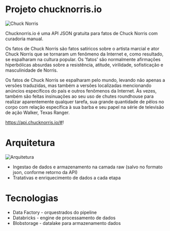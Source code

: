 # Projeto chucknorris.io

![Chuck Norris](https://api.chucknorris.io/img/chucknorris_logo_coloured_small@2x.png "Chuck Norris")

Chucknorris.io é uma API JSON gratuita para fatos de Chuck Norris com curadoria manual.

Os fatos de Chuck Norris são fatos satíricos sobre o artista marcial e ator Chuck Norris que se tornaram um fenômeno da Internet e, como resultado, se espalharam na cultura popular. Os 'fatos' são normalmente afirmações hiperbólicas absurdas sobre a resistência, atitude, virilidade, sofisticação e masculinidade de Norris.

Os fatos de Chuck Norris se espalharam pelo mundo, levando não apenas a versões traduzidas, mas também a versões localizadas mencionando anúncios específicos do país e outros fenômenos da Internet. Às vezes, também são feitas insinuações ao seu uso de chutes roundhouse para realizar aparentemente qualquer tarefa, sua grande quantidade de pêlos no corpo com relação específica à sua barba e seu papel na série de televisão de ação Walker, Texas Ranger.

https://api.chucknorris.io/#!

# Arquitetura

![Arquitetura](https://www.tridant.com/wp-content/uploads/2022/08/MS-Architecture-1.jpg "Arquitetura")

* Ingestao de dados e armazenamento na camada raw (salvo no formato json, conforme retorno da API)
* Tratativas e enriquecimento de dados a cada etapa

# Tecnologias

* Data Factory - orquestrados do pipeline
* Databricks - engine de processamento de dados
* Blobstorage - datalake para armazenamento dados
